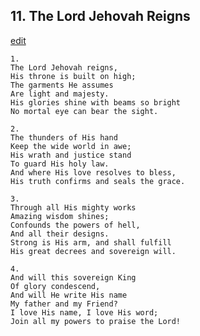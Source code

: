 
## 11.  The Lord Jehovah Reigns
[edit](https://docs.google.com/document/d/1MOg939C5R_cZvZ9jX_yVBMmxrkkhp4yd/edit?mode=html)




    1.
    The Lord Jehovah reigns, 
    His throne is built on high; 
    The garments He assumes 
    Are light and majesty. 
    His glories shine with beams so bright 
    No mortal eye can bear the sight. 

    2.
    The thunders of His hand 
    Keep the wide world in awe; 
    His wrath and justice stand 
    To guard His holy law. 
    And where His love resolves to bless, 
    His truth confirms and seals the grace. 

    3.
    Through all His mighty works 
    Amazing wisdom shines; 
    Confounds the powers of hell, 
    And all their designs. 
    Strong is His arm, and shall fulfill 
    His great decrees and sovereign will. 

    4.
    And will this sovereign King 
    Of glory condescend, 
    And will He write His name 
    My father and my Friend? 
    I love His name, I love His word; 
    Join all my powers to praise the Lord!
